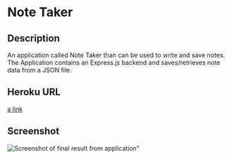 # Note Taker 
 
 ## Description
An application called Note Taker than can be used to write and save notes. The Application contains an Express.js backend and saves/retrieves note data from a JSON file.

## Heroku URL
[a link]()

## Screenshot
![Screenshot of final result from application]()"